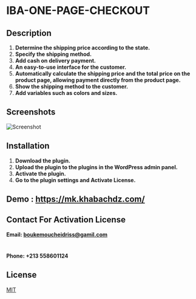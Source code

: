 # IBA-ONE-PAGE-CHECKOUT

## Description

1. **Determine the shipping price according to the state.**
2. **Specify the shipping method.**
3. **Add cash on delivery payment.**
4. **An easy-to-use interface for the customer.**
5. **Automatically calculate the shipping price and the total price on the product page, allowing payment directly from the product page.**
6. **Show the shipping method to the customer.**
7. **Add variables such as colors and sizes.**

## Screenshots

![Screenshot](./img/Screenshot.png)

## Installation

1. **Download the plugin.**
2. **Upload the plugin to the plugins in the WordPress admin panel.**
3. **Activate the plugin.**
4. **Go to the plugin settings and Activate License.**

## Demo : https://mk.khabachdz.com/

## Contact For Activation License

**Email: boukemoucheidriss@gamil.com**

#

**Phone: +213 558601124**

## License

[MIT](https://choosealicense.com/licenses/mit/)
